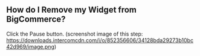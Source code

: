 ## How do I Remove my Widget from BigCommerce?

Click the Pause button. (screenshot image of this step: https://downloads.intercomcdn.com/i/o/852356606/34128bda29273b10bc42d969/image.png)
